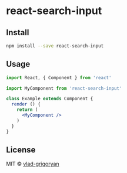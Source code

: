 # react-search-input

## Install

```bash
npm install --save react-search-input
```

## Usage

```jsx
import React, { Component } from 'react'

import MyComponent from 'react-search-input'

class Example extends Component {
  render () {
    return (
      <MyComponent />
    )
  }
}
```

## License

MIT © [vlad-grigoryan](https://github.com/vlad-grigoryan)
